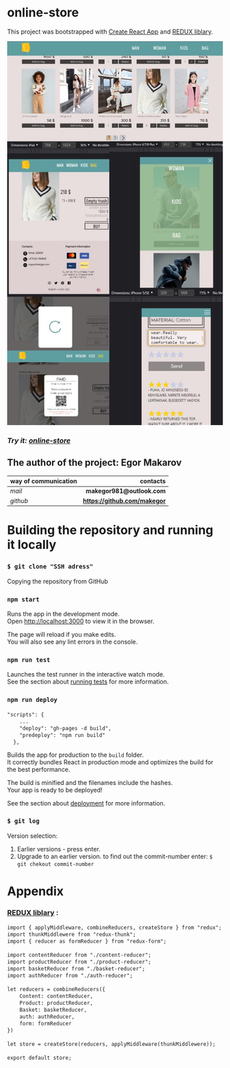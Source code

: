 # online-store

This project was bootstrapped with [Create React App](https://github.com/facebook/create-react-app) and [REDUX liblary](#appendix).

![online-store](./src/assecs/images/sample.JPG)

### _Try it: [online-store](https://makegor.github.io/online-store/)_

## The author of the project: __Egor Makarov__

way of communication | contacts
:---|---:
_mail_| __makegor981@outlook.com__
_github_| __https://github.com/makegor__

# Building the repository and running it locally

### `$ git clone "SSH adress"`
Copying the repository from GitHub

### `npm start`

Runs the app in the development mode.\
Open [http://localhost:3000](http://localhost:3000) to view it in the browser.

The page will reload if you make edits.\
You will also see any lint errors in the console.

### `npm run test`

Launches the test runner in the interactive watch mode.\
See the section about [running tests](https://facebook.github.io/create-react-app/docs/running-tests) for more information.

### `npm run deploy`

```
"scripts": {
    ...
    "deploy": "gh-pages -d build",
    "predeploy": "npm run build"
  },
```

Builds the app for production to the `build` folder.\
It correctly bundles React in production mode and optimizes the build for the best performance.

The build is minified and the filenames include the hashes.\
Your app is ready to be deployed!

See the section about [deployment](https://facebook.github.io/create-react-app/docs/deployment) for more information.

### `$ git log`

Version selection:
1) Earlier versions - press enter.
2) Upgrade to an earlier version. to find out the commit-number enter: `$ git chekout commit-number`

# Appendix

### __[REDUX liblary](https://redux.js.org/) :__
```
import { applyMiddleware, combineReducers, createStore } from "redux";
import thunkMiddlewere from "redux-thunk";
import { reducer as formReducer } from "redux-form";

import contentReducer from "./content-reducer";
import productReducer from "./product-reducer";
import basketReducer from "./basket-reducer";
import authReducer from "./auth-reducer";

let reducers = combineReducers({
    Content: contentReducer,
    Product: productReducer,
    Basket: basketReducer,
    auth: authReducer,
    form: formReducer
})

let store = createStore(reducers, applyMiddleware(thunkMiddlewere));

export default store;
```